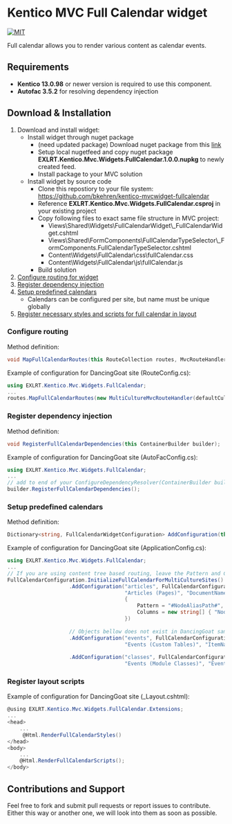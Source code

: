 # Kentico MVC Full Calendar widget
[![MIT](https://camo.githubusercontent.com/52ec9e2dfec7264e254fb7af5ac87f301ced9180/68747470733a2f2f696d672e736869656c64732e696f2f707970692f6c2f417270656767696f2e737667)](https://raw.githubusercontent.com/hyperium/hyper/master/LICENSE)

Full calendar allows you to render various content as calendar events.

## Requirements
* **Kentico 13.0.98** or newer version is required to use this component.
* **Autofac 3.5.2** for resolving dependency injection

## Download & Installation
1. Download and install widget:
    * Install widget through nuget package
        * (need updated package) Download nuget package from this [link](https://github.com/drilic/kentico-mvcwidget-fullcalendar/blob/master/EXLRT.Kentico.Mvc.Widgets.FullCalendar/EXLRT.Kentico.Mvc.Widgets.FullCalendar.1.0.0.nupkg)
        * Setup local nugetfeed and copy nuget package **EXLRT.Kentico.Mvc.Widgets.FullCalendar.1.0.0.nupkg** to newly created feed.
        * Install package to your MVC solution
    * Install widget by source code
        * Clone this repostiory to your file system: https://github.com/bkehren/kentico-mvcwidget-fullcalendar
        * Reference **EXLRT.Kentico.Mvc.Widgets.FullCalendar.csproj** in your existing project
        * Copy following files to exact same file structure in MVC project:
            * Views\Shared\Widgets\FullCalendarWidget\\_FullCalendarWidget.cshtml
            * Views\Shared\FormComponents\FullCalendarTypeSelector\\_FormComponents.FullCalendarTypeSelector.cshtml
            * Content\Widgets\FullCalendar\css\fullCalendar.css
            * Content\Widgets\FullCalendar\js\fullCalendar.js
        * Build solution
4. [Configure routing for widget](#configure-routing)
5. [Register dependency injection](#register-dependency-injection)
6. [Setup predefined calendars](#setup-predefined-calendars)
	* Calendars can be configured per site, but name must be unique globally
7. [Register necessary styles and scripts for full calendar in layout](#register-layout-scripts)

### Configure routing

Method definition:
```csharp
void MapFullCalendarRoutes(this RouteCollection routes, MvcRouteHandler routeHandler = null, object constraint = null, CultureInfo defaultCulture = null);
```
Example of configuration for DancingGoat site (RouteConfig.cs):
```csharp
using EXLRT.Kentico.Mvc.Widgets.FullCalendar;
...
routes.MapFullCalendarRoutes(new MultiCultureMvcRouteHandler(defaultCulture), new { culture = new SiteCultureConstraint() }, defaultCulture);
```

### Register dependency injection

Method definition:
```csharp
void RegisterFullCalendarDependencies(this ContainerBuilder builder);
```
Example of configuration for DancingGoat site (AutoFacConfig.cs):
```csharp
using EXLRT.Kentico.Mvc.Widgets.FullCalendar;
...
// add to end of your ConfigureDependencyResolver(ContainerBuilder builder) method
builder.RegisterFullCalendarDependencies();
```

### Setup predefined calendars
Method definition:
```csharp
Dictionary<string, FullCalendarWidgetConfiguration> AddConfiguration(this Dictionary<string, FullCalendarWidgetConfiguration> _, string widgetType, FullCalendarConfigurationType configurationType, string classOrObjectName, string widgetTypeDisplayName, string titleColumnName, string startDateColumnName, string endDateColumnName, UrlConfiguration url = null, string descriptionColumnName = null, string allDayColumnName = null, string siteCodeName = null);
```
Example of configuration for DancingGoat site (ApplicationConfig.cs):
```csharp
using EXLRT.Kentico.Mvc.Widgets.FullCalendar;
...
// If you are using content tree based routing, leave the Pattern and Columns set to NodeAliasPath as shown below, the IPageUrlRetriever will resolve the URLs based on the NodeAliasPath
FullCalendarConfiguration.InitializeFullCalendarForMultiCultureSites()
                    .AddConfiguration("articles", FullCalendarConfigurationType.Pages, "DancingGoatMvc.Article",
                                      "Articles (Pages)", "DocumentName", "DocumentPublishFrom", "DocumentPublishTo", new UrlConfiguration()
                                      {
                                          Pattern = "#NodeAliasPath#",
                                          Columns = new string[] { "NodeAliasPath" }
                                      })
									  
                    // Objects bellow does not exist in DancingGoat sample. They must be created in Kentico CMS before using
                    .AddConfiguration("events", FullCalendarConfigurationType.CustomTables, "customtable.Events",
                                      "Events (Custom Tables)", "ItemName", "StartDate", "EndDate", descriptionColumnName: "Description")
									  
                    .AddConfiguration("classes", FullCalendarConfigurationType.Classes, "dancinggoat.Events",
                                      "Events (Module Classes)", "EventsName", "EventsStartDate", "EventsEndDate");
```

### Register layout scripts

Example of configuration for DancingGoat site (_Layout.cshtml):
```csharp
@using EXLRT.Kentico.Mvc.Widgets.FullCalendar.Extensions;
...
<head>
	...
	 @Html.RenderFullCalendarStyles()
</head>
<body>
	...
	@Html.RenderFullCalendarScripts();
</body>

```

## Contributions and Support
Feel free to fork and submit pull requests or report issues to contribute. Either this way or another one, we will look into them as soon as possible. 
